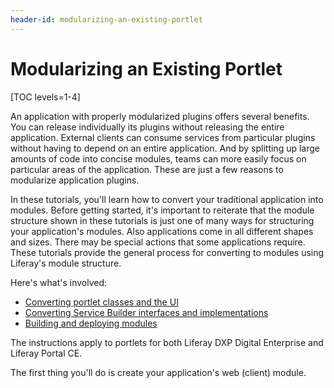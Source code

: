 ```yaml
---
header-id: modularizing-an-existing-portlet
---
```


# Modularizing an Existing Portlet

[TOC levels=1-4]

An application with properly modularized plugins offers several benefits. You
can release individually its plugins without releasing the entire application.
External clients can consume services from particular plugins without having to
depend on an entire application. And by splitting up large amounts of code into
concise modules, teams can more easily focus on particular areas of the
application. These are just a few reasons to modularize application plugins. 

In these tutorials, you'll learn how to convert your traditional application
into modules. Before getting started, it's important to reiterate that the
module structure shown in these tutorials is just one of many ways for
structuring your application's modules. Also applications come in all different
shapes and sizes. There may be special actions that some applications require.
These tutorials provide the general process for converting to modules using
Liferay's module structure.

Here's what's involved:

- [Converting portlet classes and the UI](/docs/7-1/tutorials/-/knowledge_base/t/converting-your-applications-portlet-classes-and-ui)
- [Converting Service Builder interfaces and implementations](/docs/7-1/tutorials/-/knowledge_base/t/converting-your-applications-service-builder-api-and-implementation)
- [Building and deploying modules](/docs/7-1/tutorials/-/knowledge_base/t/building-your-module-jars-for-deployment)

The instructions apply to portlets for both Liferay DXP Digital Enterprise and
Liferay Portal CE.

The first thing you'll do is create your application's web (client) module.
